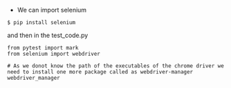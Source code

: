 - We can import selenium
```
$ pip install selenium
```

and then in the test_code.py
```
from pytest import mark
from selenium import webdriver

# As we donot know the path of the executables of the chrome driver we need to install one more package called as webdriver-manager
webdriver_manager
```